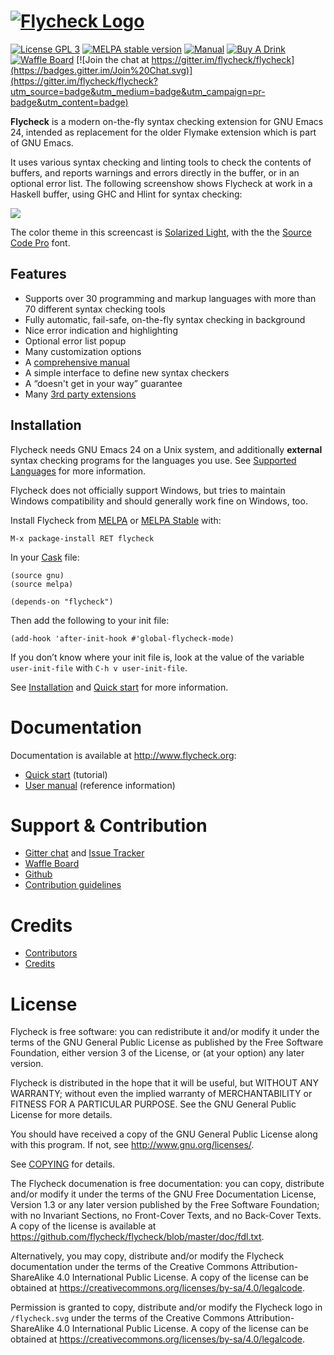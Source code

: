 # [![Flycheck Logo](https://raw.githubusercontent.com/flycheck/flycheck/master/doc/images/logo.png)](http://www.flycheck.org)

[![License GPL 3](https://img.shields.io/badge/license-GPL_3-blue.svg)][COPYING]
[![MELPA stable version](http://stable.melpa.org/packages/flycheck-badge.svg)](http://stable.melpa.org/#/flycheck)
[![Manual](https://img.shields.io/badge/manual-latest-green.svg)][manual]
[![Buy A Drink](https://img.shields.io/badge/Paypal-Buy%20a%20Drink-blue.svg)](https://www.paypal.com/cgi-bin/webscr?cmd=_s-xclick&hosted_button_id=BYNRV4RY2WG7L)
[![Waffle Board](https://img.shields.io/badge/Board-ready-75AED9.svg)](https://waffle.io/flycheck/flycheck)
[![Join the chat at https://gitter.im/flycheck/flycheck](https://badges.gitter.im/Join%20Chat.svg)](https://gitter.im/flycheck/flycheck?utm_source=badge&utm_medium=badge&utm_campaign=pr-badge&utm_content=badge)

**Flycheck** is a modern on-the-fly syntax checking extension for GNU Emacs 24,
intended as replacement for the older Flymake extension which is part of GNU
Emacs.

It uses various syntax checking and linting tools to check the contents of
buffers, and reports warnings and errors directly in the buffer, or in an
optional error list.  The following screenshow shows Flycheck at work in a
Haskell buffer, using GHC and Hlint for syntax checking:

![](https://raw.githubusercontent.com/flycheck/flycheck/master/doc/images/screencast.gif)

The color theme in this screencast is [Solarized Light][], with the the
[Source Code Pro][] font.

[Solarized Light]: https://github.com/bbatsov/solarized-emacs
[Source Code Pro]: https://github.com/adobe-fonts/source-code-pro
[COPYING]: https://github.com/flycheck/flycheck/blob/master/COPYING
[manual]: http://www.flycheck.org/manual/latest/index.html

Features
--------

- Supports over 30 programming and markup languages with more than 70 different
  syntax checking tools
- Fully automatic, fail-safe, on-the-fly syntax checking in background
- Nice error indication and highlighting
- Optional error list popup
- Many customization options
- A [comprehensive manual][manual]
- A simple interface to define new syntax checkers
- A “doesn't get in your way” guarantee
- Many [3rd party extensions](http://flycheck.org/extensions.html)

Installation
------------

Flycheck needs GNU Emacs 24 on a Unix system, and additionally **external**
syntax checking programs for the languages you use.  See [Supported Languages][]
for more information.

Flycheck does not officially support Windows, but tries to maintain Windows
compatibility and should generally work fine on Windows, too.

Install Flycheck from [MELPA][] or [MELPA Stable][] with:

    M-x package-install RET flycheck

In your [Cask][] file:

    (source gnu)
    (source melpa)

    (depends-on "flycheck")

Then add the following to your init file:

    (add-hook 'after-init-hook #'global-flycheck-mode)

If you don’t know where your init file is, look at the value of the variable
`user-init-file` with `C-h v user-init-file`.

See [Installation][] and [Quick start][] for more information.

[MELPA]: http://melpa.org
[MELPA Stable]: http://stable.melpa.org
[Cask]: https://github.com/cask/cask
[Supported Languages]: http://www.flycheck.org/manual/latest/Supported-languages.html#Supported-languages
[Installation]: http://www.flycheck.org/manual/latest/Installation.html#Installation
[Quick start]: http://www.flycheck.org/manual/latest/Quickstart.html#Quickstart

Documentation
=============

Documentation is available at http://www.flycheck.org:

- [Quick start][] (tutorial)
- [User manual][] (reference information)

[User manual]: http://www.flycheck.org/manual/latest/Usage.html#Usage

Support & Contribution
======================

- [Gitter chat](https://gitter.im/flycheck/flycheck) and
  [Issue Tracker](https://github.com/flycheck/flycheck/issues)
- [Waffle Board](http://waffle.io/flycheck/flycheck)
- [Github](https://github.com/flycheck/flycheck)
- [Contribution guidelines](https://github.com/flycheck/flycheck/blob/master/CONTRIBUTING.md)

Credits
=======

- [Contributors][]
- [Credits][]

[Contributors]: https://github.com/flycheck/flycheck/graphs/contributors
[Credits]: https://github.com/flycheck/flycheck/blob/master/CREDITS.md

License
=======

Flycheck is free software: you can redistribute it and/or modify it under the
terms of the GNU General Public License as published by the Free Software
Foundation, either version 3 of the License, or (at your option) any later
version.

Flycheck is distributed in the hope that it will be useful, but WITHOUT ANY
WARRANTY; without even the implied warranty of MERCHANTABILITY or FITNESS FOR A
PARTICULAR PURPOSE.  See the GNU General Public License for more details.

You should have received a copy of the GNU General Public License along with
this program.  If not, see <http://www.gnu.org/licenses/>.

See [COPYING][] for details.

The Flycheck documenation is free documentation: you can copy, distribute and/or
modify it under the terms of the GNU Free Documentation License, Version 1.3 or
any later version published by the Free Software Foundation; with no Invariant
Sections, no Front-Cover Texts, and no Back-Cover Texts.  A copy of the license
is available at <https://github.com/flycheck/flycheck/blob/master/doc/fdl.txt>.

Alternatively, you may copy, distribute and/or modify the Flycheck documentation
under the terms of the Creative Commons Attribution-ShareAlike 4.0 International
Public License.  A copy of the license can be obtained at
<https://creativecommons.org/licenses/by-sa/4.0/legalcode>.

Permission is granted to copy, distribute and/or modify the Flycheck logo in
`/flycheck.svg` under the terms of the Creative Commons Attribution-ShareAlike
4.0 International Public License.  A copy of the license can be obtained at
<https://creativecommons.org/licenses/by-sa/4.0/legalcode>.
